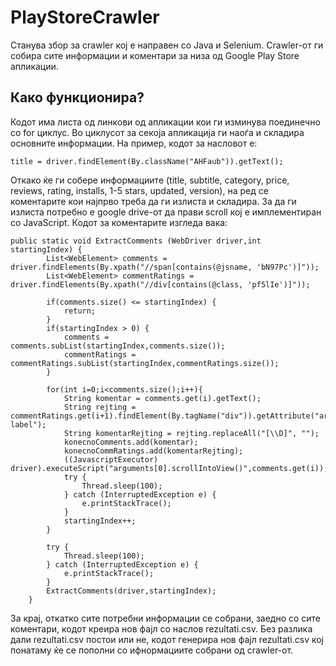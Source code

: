 # PlayStoreCrawler

Станува збор за crawler кој е направен со Java и Selenium. Crawler-от ги собира сите информации и коментари за низа од Google Play Store апликации.

## Како функционира?

Кодот има листа од линкови од апликации кои ги изминува поединечно со for циклус.
Во циклусот за секоја апликација ги наоѓа и складира основните информации. На пример, кодот за насловот е: 

```
title = driver.findElement(By.className("AHFaub")).getText();  
```

Откако ќе ги собере информациите (title, subtitle, category, price, reviews, rating, installs, 1-5 stars, updated, version), на ред се коментарите кои најпрво треба да ги излиста и складира. За да ги излиста потребно е google drive-от да прави scroll кој е имплементиран со JavaScript. Кодот за коментарите изгледа вака:

```
public static void ExtractComments (WebDriver driver,int startingIndex) {
		List<WebElement> comments = driver.findElements(By.xpath("//span[contains(@jsname, 'bN97Pc')]"));
		List<WebElement> commentRatings = driver.findElements(By.xpath("//div[contains(@class, 'pf5lIe')]"));
		
		if(comments.size() <= startingIndex) {
			return;
		}
		if(startingIndex > 0) {
			comments = comments.subList(startingIndex,comments.size());
			commentRatings = commentRatings.subList(startingIndex,commentRatings.size());
		}
    
		for(int i=0;i<comments.size();i++){
			String komentar = comments.get(i).getText();
			String rejting = commentRatings.get(i+1).findElement(By.tagName("div")).getAttribute("aria-label");
			String komentarRejting = rejting.replaceAll("[\\D]", "");
			konecnoComments.add(komentar);
			konecnoCommRatings.add(komentarRejting);
			((JavascriptExecutor) driver).executeScript("arguments[0].scrollIntoView()",comments.get(i));
			try {
				Thread.sleep(100);
			} catch (InterruptedException e) {
				e.printStackTrace();
			}
			startingIndex++;
		}
		
		try {
			Thread.sleep(100);
		} catch (InterruptedException e) {
			e.printStackTrace();
		}
		ExtractComments(driver,startingIndex);
	}
```

За крај, откатко сите потребни информации се собрани, заедно со сите коментари, кодот креира нов фајл со наслов rezultati.csv. Без разлика дали rezultati.csv постои или не, кодот генерира нов фајл rezultati.csv кој понатаму ќе се пополни со ифнормациите собрани од crawler-от.

